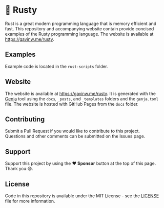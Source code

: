 # :crab: Rusty

Rust is a great modern programming language that is memory efficient and fast. This repository and accompanying website contain provide concised examples of the Rusty programming language. The website is available at https://gavinw.me/rusty.

## Examples

Example code is located in the `rust-scripts` folder.

## Website

The website is available at https://gavinw.me/rusty. It is generated with the [Genja](https://github.com/wigging/genja) tool using the `docs`, `_posts`, and `_templates` folders and the `genja.toml` file. The website is hosted with GitHub Pages from the `docs` folder.

## Contributing

Submit a Pull Request if you would like to contribute to this project. Questions and other comments can be submitted on the Issues page.

## Support

Support this project by using the **:heart: Sponsor** button at the top of this page. Thank you :smile:.

## License

Code in this repository is available under the MIT License - see the [LICENSE](LICENSE.md) file for more information.
